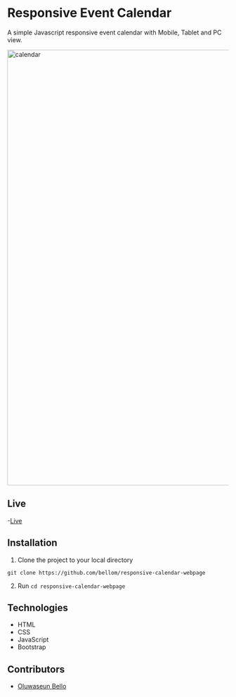 # Responsive Event Calendar
A simple Javascript responsive event calendar with Mobile, Tablet and PC view.

<img width="991" alt="calendar" src="https://user-images.githubusercontent.com/31897434/75375696-e4010200-58ce-11ea-9bb8-4dd70b236243.png">

## Live
-[Live](https://raw.githack.com/bellom/responsive-calendar-webpage/sample1/index.html)

## Installation

1. Clone the project to your local directory

```
git clone https://github.com/bellom/responsive-calendar-webpage
```

2. Run `cd responsive-calendar-webpage`


## Technologies

- HTML
- CSS
- JavaScript
- Bootstrap

## Contributors
* [Oluwaseun Bello](https://github.com/bellom)
